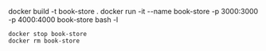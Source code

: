  docker build -t book-store .
 docker run -it --name book-store -p 3000:3000 -p 4000:4000 book-store bash -l

 ```
 docker stop book-store
 docker rm book-store
 ```